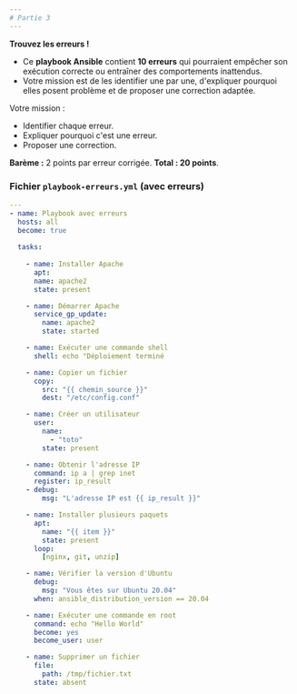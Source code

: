 ```yaml
---
# Partie 3
---
```


**Trouvez les erreurs !** 

- Ce **playbook Ansible** contient **10 erreurs** qui pourraient empêcher son exécution correcte ou entraîner des comportements inattendus. 
- Votre mission est de les identifier une par une, d'expliquer pourquoi elles posent problème et de proposer une correction adaptée. 


Votre mission :  

-  Identifier chaque erreur.
-  Expliquer pourquoi c'est une erreur.
-  Proposer une correction.  

**Barème :** 2 points par erreur corrigée. **Total : 20 points**.  




### **Fichier `playbook-erreurs.yml` (avec erreurs)**  
```yaml
---
- name: Playbook avec erreurs
  hosts: all
  become: true
  
  tasks:
  
    - name: Installer Apache
      apt:
      name: apache2
      state: present

    - name: Démarrer Apache
      service_gp_update:
        name: apache2
        state: started

    - name: Exécuter une commande shell
      shell: echo "Déploiement terminé

    - name: Copier un fichier 
      copy:
        src: "{{ chemin_source }}"
        dest: "/etc/config.conf"

    - name: Créer un utilisateur
      user:
        name:
          - "toto"
        state: present

    - name: Obtenir l'adresse IP
      command: ip a | grep inet
      register: ip_result
    - debug:
        msg: "L'adresse IP est {{ ip_result }}"

    - name: Installer plusieurs paquets
      apt:
        name: "{{ item }}"
        state: present
      loop:
        [nginx, git, unzip]

    - name: Vérifier la version d'Ubuntu
      debug:
        msg: "Vous êtes sur Ubuntu 20.04"
      when: ansible_distribution_version == 20.04

    - name: Exécuter une commande en root
      command: echo "Hello World"
      become: yes
      become_user: user

    - name: Supprimer un fichier
      file:
        path: /tmp/fichier.txt
      state: absent
```





